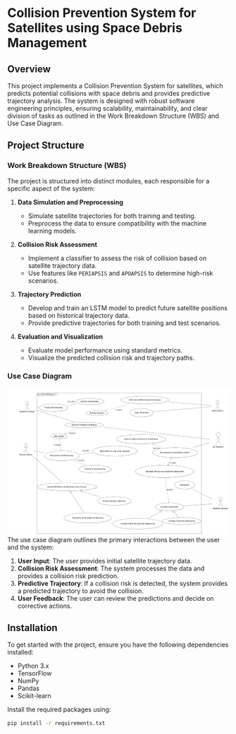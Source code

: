 # Collision Prevention System for Satellites using Space Debris Management

## Overview

This project implements a Collision Prevention System for satellites, which predicts potential collisions with space debris and provides predictive trajectory analysis. The system is designed with robust software engineering principles, ensuring scalability, maintainability, and clear division of tasks as outlined in the Work Breakdown Structure (WBS) and Use Case Diagram.

## Project Structure

### Work Breakdown Structure (WBS)

The project is structured into distinct modules, each responsible for a specific aspect of the system:

1. **Data Simulation and Preprocessing**
   - Simulate satellite trajectories for both training and testing.
   - Preprocess the data to ensure compatibility with the machine learning models.

2. **Collision Risk Assessment**
   - Implement a classifier to assess the risk of collision based on satellite trajectory data.
   - Use features like `PERIAPSIS` and `APOAPSIS` to determine high-risk scenarios.

3. **Trajectory Prediction**
   - Develop and train an LSTM model to predict future satellite positions based on historical trajectory data.
   - Provide predictive trajectories for both training and test scenarios.

4. **Evaluation and Visualization**
   - Evaluate model performance using standard metrics.
   - Visualize the predicted collision risk and trajectory paths.

### Use Case Diagram

![Use Case Diagram](https://github.com/rohan-mn/Collision-Prevention-System-for-Satellites-using-Space-Debris-Management/blob/831f390a22584ba0d6419ae0e14b7c7ffa58421c/Use%20case%20diagram.png)  
The use case diagram outlines the primary interactions between the user and the system:

1. **User Input**: The user provides initial satellite trajectory data.
2. **Collision Risk Assessment**: The system processes the data and provides a collision risk prediction.
3. **Predictive Trajectory**: If a collision risk is detected, the system provides a predicted trajectory to avoid the collision.
4. **User Feedback**: The user can review the predictions and decide on corrective actions.

## Installation

To get started with the project, ensure you have the following dependencies installed:

- Python 3.x
- TensorFlow
- NumPy
- Pandas
- Scikit-learn

Install the required packages using:

```bash
pip install -r requirements.txt

